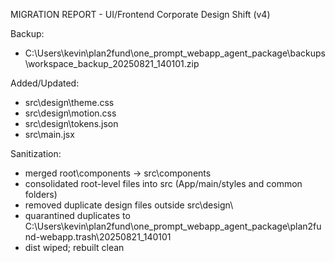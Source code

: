 ﻿MIGRATION REPORT - UI/Frontend Corporate Design Shift (v4)

Backup:
 - C:\Users\kevin\plan2fund\one_prompt_webapp_agent_package\backups\workspace_backup_20250821_140101.zip

Added/Updated:
 - src\design\theme.css
 - src\design\motion.css
 - src\design\tokens.json
 - src\main.jsx

Sanitization:
 - merged root\components -> src\components
 - consolidated root-level files into src (App/main/styles and common folders)
 - removed duplicate design files outside src\design\
 - quarantined duplicates to C:\Users\kevin\plan2fund\one_prompt_webapp_agent_package\plan2fund-webapp\.trash\20250821_140101
 - dist wiped; rebuilt clean
